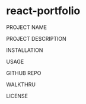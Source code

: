 # react-portfolio

PROJECT NAME

PROJECT DESCRIPTION

INSTALLATION

USAGE

GITHUB REPO

WALKTHRU

LICENSE

